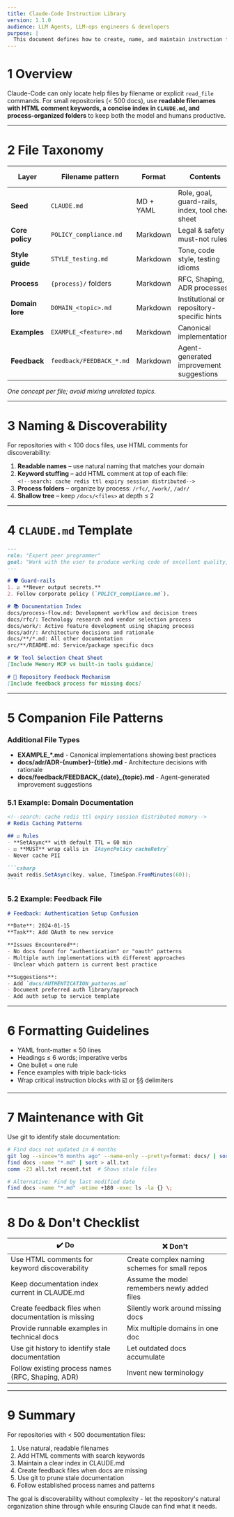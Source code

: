 ```yaml
---
title: Claude-Code Instruction Library
version: 1.1.0
audience: LLM Agents, LLM-ops engineers & developers
purpose: |
  This document defines how to create, name, and maintain instruction files that steer Claude-Code's behaviour during software-development tasks while remaining discoverable through simple pattern-based (ripgrep) searches.
---
```


# 1 Overview

Claude-Code can only locate help files by filename or explicit `read_file`
commands. For small repositories (< 500 docs), use **readable filenames with HTML comment keywords, a concise index
in `CLAUDE.md`, and process-organized folders** to keep both the model and humans productive.

---

# 2 File Taxonomy

| Layer           | Filename pattern         | Format    | Contents                                         | Token goal |
|-----------------|--------------------------|-----------|--------------------------------------------------|------------|
| **Seed**        | `CLAUDE.md`              | MD + YAML | Role, goal, guard-rails, index, tool cheat sheet | ≤ 1.5k     |
| **Core policy** | `POLICY_compliance.md`   | Markdown  | Legal & safety must-not rules                    | ≤ 600      |
| **Style guide** | `STYLE_testing.md`       | Markdown  | Tone, code style, testing idioms                 | ≤ 800      |
| **Process**     | `{process}/` folders     | Markdown  | RFC, Shaping, ADR processes                      | variable   |
| **Domain lore** | `DOMAIN_<topic>.md`      | Markdown  | Institutional or repository-specific hints       | variable   |
| **Examples**    | `EXAMPLE_<feature>.md`   | Markdown  | Canonical implementations                        | variable   |
| **Feedback**    | `feedback/FEEDBACK_*.md` | Markdown  | Agent-generated improvement suggestions          | ≤ 400      |

*One concept per file; avoid mixing unrelated topics.*

---

# 3 Naming & Discoverability

For repositories with < 100 docs files, use HTML comments for discoverability:

1. **Readable names** – use natural naming that matches your domain
2. **Keyword stuffing** – add HTML comment at top of each file:  
   `<!--search: cache redis ttl expiry session distributed-->`
3. **Process folders** – organize by process: `/rfc/`, `/work/`, `/adr/`
4. **Shallow tree** – keep `/docs/<files>` at depth ≤ 2

---

# 4 `CLAUDE.md` Template

```markdown
---
role: "Expert peer programmer"
goal: "Work with the user to produce working code of excellent quality, following the rules and conventions laid out in this document and the documentation index"
---

# 🛡️ Guard-rails
1. ☑️ **Never output secrets.**
2. Follow corporate policy (`POLICY_compliance.md`).

# 📚 Documentation Index
docs/process-flow.md: Development workflow and decision trees
docs/rfc/: Technology research and vendor selection process
docs/work/: Active feature development using shaping process
docs/adr/: Architecture decisions and rationale
docs/**/*.md: All other documentation
src/**/README.md: Service/package specific docs

# 🛠️ Tool Selection Cheat Sheet
[Include Memory MCP vs built-in tools guidance]

# 📝 Repository Feedback Mechanism
[Include feedback process for missing docs]
```

---

# 5 Companion File Patterns

### Additional File Types

- **EXAMPLE_*.md** - Canonical implementations showing best practices
- **docs/adr/ADR-{number}-{title}.md** - Architecture decisions with rationale
- **docs/feedback/FEEDBACK_{date}_{topic}.md** - Agent-generated improvement suggestions

### 5.1 Example: Domain Documentation

````markdown
<!--search: cache redis ttl expiry session distributed memory-->
# Redis Caching Patterns

## ☑️ Rules
- **SetAsync** with default TTL = 60 min
- ☑️ **MUST** wrap calls in `IAsyncPolicy cacheRetry`
- Never cache PII

```csharp
await redis.SetAsync(key, value, TimeSpan.FromMinutes(60));
```
````

### 5.2 Example: Feedback File

```markdown
# Feedback: Authentication Setup Confusion

**Date**: 2024-01-15
**Task**: Add OAuth to new service

**Issues Encountered**:
- No docs found for "authentication" or "oauth" patterns
- Multiple auth implementations with different approaches
- Unclear which pattern is current best practice

**Suggestions**:
- Add `docs/AUTHENTICATION_patterns.md`
- Document preferred auth library/approach
- Add auth setup to service template
```

---

# 6 Formatting Guidelines

- YAML front-matter ≤ 50 lines
- Headings ≤ 6 words; imperative verbs
- One bullet = one rule
- Fence examples with triple back-ticks
- Wrap critical instruction blocks with ☑️ or §§ delimiters

---

# 7 Maintenance with Git

Use git to identify stale documentation:

```bash
# Find docs not updated in 6 months
git log --since="6 months ago" --name-only --pretty=format: docs/ | sort | uniq > recent.txt
find docs -name "*.md" | sort > all.txt
comm -23 all.txt recent.txt  # Shows stale files

# Alternative: Find by last modified date
find docs -name "*.md" -mtime +180 -exec ls -la {} \;
```

---

# 8 Do & Don't Checklist

| ✔️ Do                                               | ❌ Don't                                       |
|-----------------------------------------------------|-----------------------------------------------|
| Use HTML comments for keyword discoverability       | Create complex naming schemes for small repos |
| Keep documentation index current in CLAUDE.md       | Assume the model remembers newly added files  |
| Create feedback files when documentation is missing | Silently work around missing docs             |
| Provide runnable examples in technical docs         | Mix multiple domains in one doc               |
| Use git history to identify stale documentation     | Let outdated docs accumulate                  |
| Follow existing process names (RFC, Shaping, ADR)   | Invent new terminology                        |

---

# 9 Summary

For repositories with < 500 documentation files:

1. Use natural, readable filenames
2. Add HTML comments with search keywords
3. Maintain a clear index in CLAUDE.md
4. Create feedback files when docs are missing
5. Use git to prune stale documentation
6. Follow established process names and patterns

The goal is discoverability without complexity - let the repository's natural organization shine through while ensuring
Claude can find what it needs.